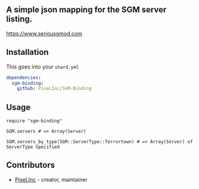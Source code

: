 ## A simple json mapping for the SGM server listing.
https://www.seriousgmod.com

## Installation
This goes into your `shard.yml`

```yaml
dependencies:
  sgm-binding:
    github: PixeLInc/SGM-Binding
```

## Usage
```crystal
require "sgm-binding"

SGM.servers # => Array(Server)

SGM.servers_by_type(SGM::ServerType::Terrortown) # => Array(Server) of ServerType Specified
```

## Contributors
- [PixeLInc](https://github.com/PixeLInc) - creator, maintainer
